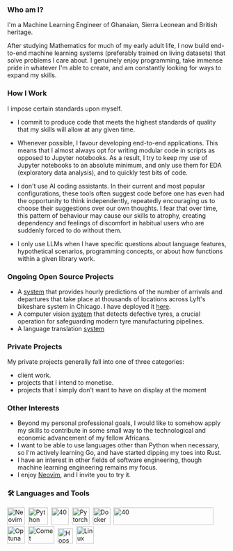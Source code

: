 ### Who am I?
I'm a Machine Learning Engineer of Ghanaian, Sierra Leonean and British heritage. 

After studying Mathematics for much of my early adult life, I now build end-to-end machine learning systems (preferably trained on living datasets) that solve problems I care about. I genuinely enjoy programming, take immense pride in whatever I'm able to create, and am constantly looking for ways to expand my skills. 


### How I Work
I impose certain standards upon myself.

- I commit to produce code that meets the highest standards of quality that my skills will allow at any given time.

- Whenever possible, I favour developing end-to-end applications. This means that I almost always opt for writing modular code in scripts as opposed to Jupyter notebooks. As a result, I try to keep my use of Jupyter notebooks to an absolute minimum, and only use them for EDA (exploratory data analysis), and to quickly test bits of code.

- I don't use AI coding assistants. In their current and most popular configurations, these tools often suggest code before one has even had the opportunity to think independently, repeatedly encouraging us to choose their suggestions over our own thoughts. I fear that over time, this pattern of behaviour may cause our skills to atrophy, creating dependency and feelings of discomfort in habitual users who are suddenly forced to do without them.

- I only use LLMs when I have specific questions about language features, hypothetical scenarios, programming concepts, or about how functions within a given library work. 

### Ongoing Open Source Projects
- A [system](https://github.com/kobinabrandon/Hourly-Divvy-Trip-Predictor) that provides hourly predictions of the number of arrivals and departures that take place at thousands of locations across Lyft's bikeshare system in Chicago. I have deployed it [here](https://melodious-wisdom-production-2431.up.railway.app/).
- A computer vision [system](https://github.com/kobinabrandon/automated-tyre-defect-detection) that detects defective tyres, a crucial operation for safeguarding modern tyre manufacturing pipelines.
- A language translation [system](https://github.com/kobinabrandon/translate-with-transformers)

### Private Projects
My private projects generally fall into one of three categories:
- client work.
- projects that I intend to monetise.
- projects that I simply don't want to have on display at the moment
  
### Other Interests
- Beyond my personal professional goals, I would like to somehow apply my skills to contribute in some small way to the technological and economic advancement of my fellow Africans.
- I want to be able to use languages other than Python when necessary, so I'm actively learning Go, and have started dipping my toes into Rust.
- I have an interest in other fields of software engineering, though machine learning engineering remains my focus.
- I enjoy [Neovim](https://github.com/neovim/neovim), and I invite you to try it.


### :hammer_and_wrench: Languages and Tools
  <img src="https://raw.githubusercontent.com/neovim/neovim.github.io/64847b55443a3aff37ec07b3802ab9d0bbaf3d5e/logos/neovim-mark.svg" title="Neovim" alt="Neovim" width="40" height="40"/>&nbsp;
  <img src="https://pluspng.com/img-png/python-logo-png-open-2000.png" title="Python" alt="Python" width="45" height="40"/>&nbsp;
  <img src="https://gophersource.com/img/mic-drop.png" title="Go" alt="40" width="40" height="40"/>&nbsp;
  <img src="https://upload.wikimedia.org/wikipedia/commons/1/10/PyTorch_logo_icon.svg" title="Pytorch" alt="Pytorch" width="40" height="40"/>&nbsp; 
  <img src="https://static-00.iconduck.com/assets.00/docker-icon-1024x1024-lfuwmavf.png" title="Docker" alt="Docker" width="40" height="40"/>&nbsp; 
  <img src="https://blog.langchain.ac.cn/content/images/2024/03/LangChain-logo.png" title="Langchain" alt="40" width="230" height="40"/>&nbsp;
  <img src="https://avatars.githubusercontent.com/u/57251745?s=400&v=4" title="Optuna" alt="Optuna" width="40" height="40"/>&nbsp; 
  <img src="https://www.comet.com/images/logo_comet_light.png" title="CometML" alt="Comet" width="60" height="40"/>&nbsp; 
  <img src="https://uploads-ssl.webflow.com/618ceae2a430c960c6f6b19a/61a77bd7a2e4345dc9c999ba_Hopsworks%20Icon%20Green.png" title="Hopsworks" alt="Hopsworks" width="35" height="35"/>&nbsp; 
  <img src="https://vignette.wikia.nocookie.net/logopedia/images/0/04/Linux_logo.png/revision/latest?cb=20120814052336" title="Linux" alt="Linux" width="40" height="40"/>&nbsp;
</div>
